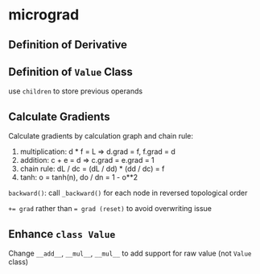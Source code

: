 # micrograd

## Definition of Derivative

## Definition of `Value` Class

use `children` to store previous operands

## Calculate Gradients

Calculate gradients by calculation graph and chain rule:

1. multiplication: d * f = L => d.grad = f, f.grad = d
2. addition: c + e = d => c.grad = e.grad = 1
3. chain rule: dL / dc = (dL / dd) * (dd / dc) = f
4. tanh: o = tanh(n), do / dn = 1 - o**2

`backward()`: call `_backward()` for each node in reversed topological order

`+= grad` rather than `= grad (reset)` to avoid overwriting issue

## Enhance `class Value`

Change `__add__`, `__mul__`, `__mul__` to add support for raw value (not `Value` class)